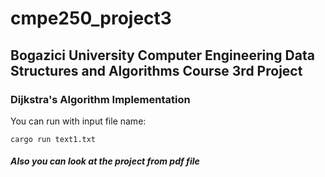 # cmpe250_project3
## Bogazici University Computer Engineering Data Structures and Algorithms Course 3rd Project
### Dijkstra's Algorithm Implementation

You can run with input file name:

```
cargo run text1.txt
```


<h5> Also you can look at the project from pdf file </h5>
